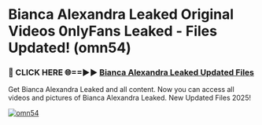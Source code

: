 # Bianca Alexandra Leaked Original Videos 0nlyFans Leaked - Files Updated! (omn54)

<h3>🔴 CLICK HERE 🌐==►► <a href="https://tinyurl.com/ms9xzufz" rel="nofollow">Bianca Alexandra Leaked Updated Files</a></h3>

Get Bianca Alexandra Leaked and all content. Now you can access all videos and pictures of Bianca Alexandra Leaked. New Updated Files 2025!

[![omn54](https://i.imgur.com/ppqm5kG.gif)](https://tinyurl.com/ms9xzufz)
